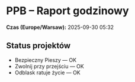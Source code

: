 # PPB – Raport godzinowy
**Czas (Europe/Warsaw):** 2025-09-30 05:32

## Status projektów
- Bezpieczny Pieszy — OK
- Zwolnij przy przejściu — OK
- Odblask ratuje życie — OK

